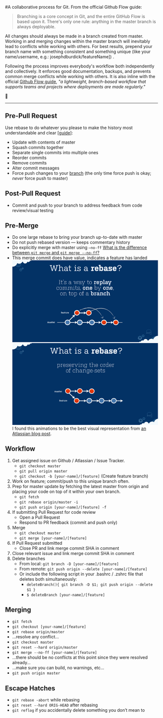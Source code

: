 #A collaborative process for Git.
From the official Github Flow guide:
> Branching is a core concept in Git, and the entire GitHub Flow is based upon it.
> There's only one rule: anything in the master branch is always deployable.

All changes should always be made in a branch created from master. Working in and merging changes within the master branch will inevitably lead to conflicts while working with others. For best results, prepend your branch name with something consistent and something unique (like your name/username, e.g.: josephdburdick/featureName]) .

Following the process improves everybody's workflow both independently and collectively. It enforces good documentation, backups, and prevents common merge conflicts while working with others. It is also inline with the official [Github Flow guide](https://guides.github.com/introduction/flow/), _"a lightweight, branch-based workflow that supports teams and projects where deployments are made regularly."_

:metal:
***

## Pre-Pull Request

Use rebase to do whatever you please to make the history most understandable and clear [[guide](https://git-scm.com/book/en/v2/Git-Tools-Rewriting-History)]:

* Update with contents of master
* Squash commits together
* Separate single commits into multiple ones
* Reorder commits
* Remove commits
* Alter commit messages
* Force push changes to your <u>branch</u> (the only time force push is okay; *never* force push to master)

## Post-Pull Request

* Commit and push to your branch to address feedback from code review/visual testing

## Pre-Merge
* Do one large rebase to bring your branch up-to-date with master
* Do not push rebased version — keeps commentary history
* Do explicitly merge with master using `—no-ff` [What is the difference between `git merge` and `git merge --no-ff`?](http://stackoverflow.com/questions/9069061/what-is-the-difference-between-git-merge-and-git-merge-no-ff)
* This merge commit does have value, indicates a feature has landed
![Source: from http://blogs.atlassian.com/2014/01/simple-git-workflow-simple ](rebase-on-master.gif)
![Source: from http://blogs.atlassian.com/2014/01/simple-git-workflow-simple ](git-rebase.gif)
I found this animations to be the best visual representation from [an Atlassian blog post](http://blogs.atlassian.com/2014/01/simple-git-workflow-simple/).

## Workflow

1. Get assigned issue on Github / Atlassian / Issue Tracker.
	* `git checkout master`
	* `git pull origin master`
	* `git checkout -b [your-name]/[feature]` (Create feature branch)
2. Work on feature; commit/push to this unique branch often.
3. Prep for master update by fetching the latest master from origin and placing your code on top of it within your own branch.
	* `git fetch`
	* `git rebase origin/master -i`
	* `git push origin [your-name]/[feature] -f`
4. If submitting Pull Request for code review
	* Open a Pull Request
	* Respond to PR feedback (commit and push only)
5. Merge
	* `git checkout master`
	* `git merge [your-name]/[feature]`
6. If Pull Request submitted
	* Close PR and link merge commit SHA in comment
7. Close relevant issue and link merge commit SHA in comment
8. Delete branches
	* From local: `git branch -D [your-name]/[feature]`
	* From remote: `git push origin --delete [your-name]/[feature]`
	* Or include the following script in your .bashrc / .zshrc file that deletes both simultaneously:
		+ 	`deleteBranch(){ git branch -D $1; git push origin --delete $1 }`
		+	`$ deleteBranch [your-name]/[feature]`


## Merging
* `git fetch`
* `git checkout [your-name]/[feature]`
* `git rebase origin/master`
* …resolve any conflict…
* `git checkout master`
* `git reset --hard origin/master`
* `git merge --no-ff [your-name]/[feature]`
* …there should be no conflicts at this point since they were resolved already…
* …make sure you can build, no warnings, etc…
* `git push origin master`

## Escape Hatches
* `git rebase -abort` while rebasing
* `git reset --hard ORIG-HEAD` after rebasing
* `git reflog` if you accidentally delete something you don’t mean to
